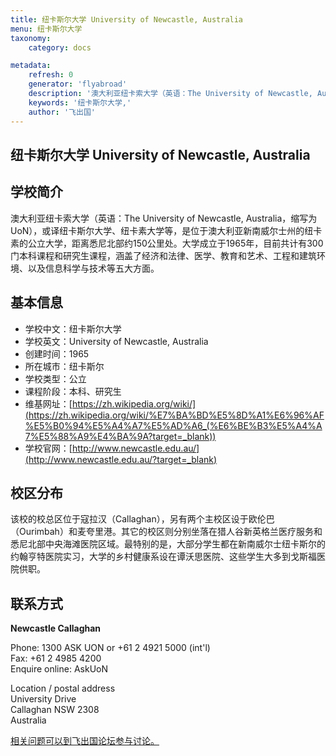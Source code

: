 ```yaml
---
title: 纽卡斯尔大学 University of Newcastle, Australia
menu: 纽卡斯尔大学
taxonomy:
    category: docs

metadata:
    refresh: 0
    generator: 'flyabroad'
    description: '澳大利亚纽卡索大学（英语：The University of Newcastle, Australia，缩写为UoN），或译纽卡斯尔大学、纽卡素大学等，是位于澳大利亚新南威尔士州的纽卡素的公立大学，距离悉尼北部约150公里处。大学成立于1965年，目前共计有300门本科课程和研究生课程，涵盖了经济和法律、医学、教育和艺术、工程和建筑环境、以及信息科学与技术等五大方面。。'
    keywords: '纽卡斯尔大学,'
    author: '飞出国'
---
```


## 纽卡斯尔大学 University of Newcastle, Australia ##

## 学校简介 ##

澳大利亚纽卡索大学（英语：The University of Newcastle, Australia，缩写为UoN），或译纽卡斯尔大学、纽卡素大学等，是位于澳大利亚新南威尔士州的纽卡素的公立大学，距离悉尼北部约150公里处。大学成立于1965年，目前共计有300门本科课程和研究生课程，涵盖了经济和法律、医学、教育和艺术、工程和建筑环境、以及信息科学与技术等五大方面。

## 基本信息 ##

- 学校中文：纽卡斯尔大学  
- 学校英文：University of Newcastle, Australia   
- 创建时间：1965 
- 所在城市：纽卡斯尔  
- 学校类型：公立   
- 课程阶段：本科、研究生  
- 维基网址：[https://zh.wikipedia.org/wiki/](https://zh.wikipedia.org/wiki/%E7%BA%BD%E5%8D%A1%E6%96%AF%E5%B0%94%E5%A4%A7%E5%AD%A6_(%E6%BE%B3%E5%A4%A7%E5%88%A9%E4%BA%9A?target=_blank))  
- 学校官网：[http://www.newcastle.edu.au/](http://www.newcastle.edu.au/?target=_blank)

## 校区分布 ##

该校的校总区位于寇拉汉（Callaghan），另有两个主校区设于欧伦巴（Ourimbah）和麦夸里港。其它的校区则分别坐落在猎人谷新英格兰医疗服务和悉尼北部中央海滩医院区域。最特别的是，大部分学生都在新南威尔士纽卡斯尔的约翰亨特医院实习，大学的乡村健康系设在谭沃思医院、这些学生大多到戈斯福医院供职。

## 联系方式 ##

**Newcastle Callaghan**

Phone: 1300 ASK UON or +61 2 4921 5000 (int'l)  
Fax: +61 2 4985 4200  
Enquire online: AskUoN

Location / postal address  
University Drive  
Callaghan NSW 2308  
Australia


[相关问题可以到飞出国论坛参与讨论。](http://bbs.fcgvisa.com/t/17223?target=_blank)
